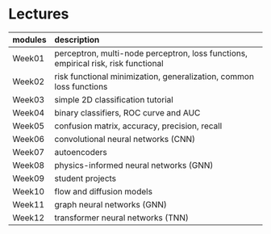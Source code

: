 # Lectures
| __modules__   | __description__     |
| :---          | :---        |
| Week01        | perceptron, multi-node perceptron, loss functions, empirical risk, risk functional  |
| Week02        | risk functional minimization, generalization, common loss functions  |
| Week03        | simple 2D classification tutorial |
| Week04        | binary classifiers, ROC curve and AUC |
| Week05 | confusion matrix, accuracy, precision, recall|
| Week06 | convolutional neural networks (CNN) |
| Week07 | autoencoders |
| Week08 | physics-informed neural networks (GNN)|
| Week09 | student projects |
| Week10 | flow and diffusion models |
| Week11 | graph neural networks (GNN)|
| Week12 | transformer neural networks (TNN)|
